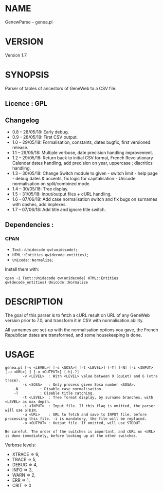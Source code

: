 # NAME

GenewParse – genea.pl

# VERSION

Version 1.7

# SYNOPSIS

Parser of tables of ancestors of GeneWeb to a CSV file.

## Licence : GPL

## Changelog

- 0.8 – 28/05/18: Early debug.
- 0.9 – 28/05/18: First CSV output.
- 1.0 – 29/05/18: Formalisation, constants, dates bugfix, first versioned release.
- 1.1 – 29/05/18: Multiple verbose, date precision handling improvement.
- 1.2 – 29/05/18: Return back to initial CSV format, French Revolutionary Calendar dates handling, add precision on year, uppercase ; diacritics handling.
- 1.3 – 30/05/18: Change Switch module to given - switch limit - help page - debug dates & accents, fix logic for capitalisation - Unicode normalisation on split/combined mode.
- 1.4 – 30/05/18: Tree display.
- 1.5 – 31/05/18: Input/output files + cURL handling.
- 1.6 – 07/06/18: Add case normalisation switch and fix bugs on surnames with dashes, add implexes.
- 1.7 – 07/06/18: Add title and ignore title switch.

## Dependencies :
### CPAN 
- ```Text::Unidecode qw(unidecode);```
- ```HTML::Entities qw(decode_entities);```
- ```Unicode::Normalize;```

Install them with:
```
cpan -i Text::Unidecode qw(unidecode) HTML::Entities qw(decode_entities) Unicode::Normalize
```

# DESCRIPTION
The goal of this parser is to fetch a cURL result on URL of any GeneWeb version prior to 7.0, and transform it in CSV with normalisation ability.

All surnames are set-up with the normalisation options you gave, the French Republican dates are transformed, and some housekeeping is done.

# USAGE

```
genea.pl [-v <LEVEL>] [-s <SOSA>] [-t <LEVEL>] [-T] [-N] [-i <INPUT> [-u <URL>] ] [-o <OUTPUT>] [-h|-?]
        -v <LEVEL>  : With <LEVEL> value between 0 (quiet) and 6 (xtra trace).
        -s <SOSA>   : Only process given Sosa number <SOSA>.
	-N          : Disable case normalisation.
	-T          : Disable title catching.
        -t <LEVEL>  : Tree format display, by surname branches, with <LEVEL> as max depth.
        -i <INPUT>  : Input file. If this flag is omitted, the parser will use STDIN.
        -u <URL>    : URL to fetch and save to INPUT file, before processing this file. -i is mandatory, the file will be replaced.
        -o <OUTPUT> : Output file. If omitted, will use STDOUT.

Be careful. The order of the switches is important, and cURL on <URL> is done immediately, before looking up at the other switches.
```

Verbose levels:
- XTRACE  => 6,
- TRACE   => 5,
- DEBUG   => 4,
- INFO    => 3,
- WARN    => 2,
- ERR     => 1,
- CRIT    => 0
